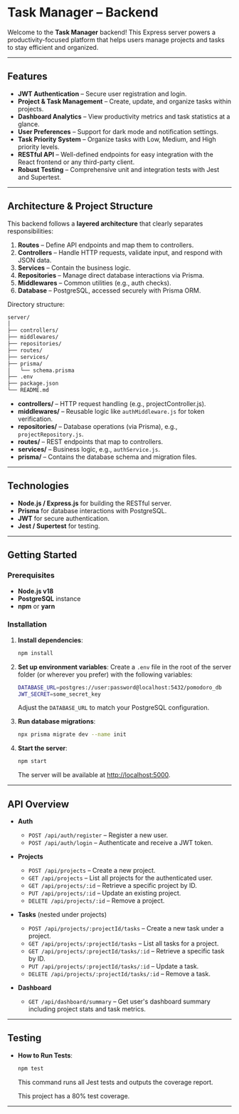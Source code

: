 # Task Manager – Backend

Welcome to the **Task Manager** backend! This Express server powers a productivity-focused platform that helps users manage projects and tasks to stay efficient and organized.

---

## Features
- **JWT Authentication** – Secure user registration and login.
- **Project & Task Management** – Create, update, and organize tasks within projects.
- **Dashboard Analytics** – View productivity metrics and task statistics at a glance.
- **User Preferences** – Support for dark mode and notification settings.
- **Task Priority System** – Organize tasks with Low, Medium, and High priority levels.
- **RESTful API** – Well-defined endpoints for easy integration with the React frontend or any third-party client.
- **Robust Testing** – Comprehensive unit and integration tests with Jest and Supertest.

---

## Architecture & Project Structure
This backend follows a **layered architecture** that clearly separates responsibilities:
1. **Routes** – Define API endpoints and map them to controllers.
2. **Controllers** – Handle HTTP requests, validate input, and respond with JSON data.
3. **Services** – Contain the business logic.
4. **Repositories** – Manage direct database interactions via Prisma.
5. **Middlewares** – Common utilities (e.g., auth checks).
6. **Database** – PostgreSQL, accessed securely with Prisma ORM.

Directory structure:
```bash
server/
│
├── controllers/
├── middlewares/
├── repositories/
├── routes/
├── services/
├── prisma/
│   └── schema.prisma
├── .env
├── package.json
└── README.md
```

- **controllers/** – HTTP request handling (e.g., projectController.js).
- **middlewares/** – Reusable logic like `authMiddleware.js` for token verification.
- **repositories/** – Database operations (via Prisma), e.g., `projectRepository.js`.
- **routes/** – REST endpoints that map to controllers.
- **services/** – Business logic, e.g., `authService.js`.
- **prisma/** – Contains the database schema and migration files.

---

## Technologies
- **Node.js / Express.js** for building the RESTful server.
- **Prisma** for database interactions with PostgreSQL.
- **JWT** for secure authentication.
- **Jest / Supertest** for testing.

---

## Getting Started
### Prerequisites
- **Node.js v18**
- **PostgreSQL** instance
- **npm** or **yarn**

### Installation

1. **Install dependencies**:
   ```bash
   npm install
   ```

2. **Set up environment variables**:
   Create a `.env` file in the root of the server folder (or wherever you prefer) with the following variables:
   ```bash
   DATABASE_URL=postgres://user:password@localhost:5432/pomodoro_db
   JWT_SECRET=some_secret_key
   ```
   Adjust the `DATABASE_URL` to match your PostgreSQL configuration.

3. **Run database migrations**:
   ```bash
   npx prisma migrate dev --name init
   ```

4. **Start the server**:
   ```bash
   npm start
   ```
   The server will be available at [http://localhost:5000](http://localhost:5000).

---

## API Overview

- **Auth**
    - `POST /api/auth/register` – Register a new user.
    - `POST /api/auth/login` – Authenticate and receive a JWT token.

- **Projects**
    - `POST /api/projects` – Create a new project.
    - `GET /api/projects` – List all projects for the authenticated user.
    - `GET /api/projects/:id` – Retrieve a specific project by ID.
    - `PUT /api/projects/:id` – Update an existing project.
    - `DELETE /api/projects/:id` – Remove a project.

- **Tasks** (nested under projects)
    - `POST /api/projects/:projectId/tasks` – Create a new task under a project.
    - `GET /api/projects/:projectId/tasks` – List all tasks for a project.
    - `GET /api/projects/:projectId/tasks/:id` – Retrieve a specific task by ID.
    - `PUT /api/projects/:projectId/tasks/:id` – Update a task.
    - `DELETE /api/projects/:projectId/tasks/:id` – Remove a task.
    
- **Dashboard**
    - `GET /api/dashboard/summary` – Get user's dashboard summary including project stats and task metrics.

---

## Testing

- **How to Run Tests**:
  ```bash
  npm test
  ```
  This command runs all Jest tests and outputs the coverage report.

  This project has a 80% test coverage.

---